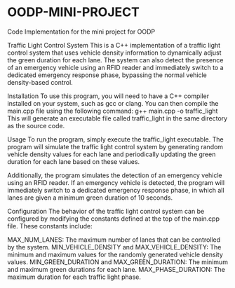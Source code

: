 # OODP-MINI-PROJECT
Code Implementation for the mini project for OODP 


Traffic Light Control System
This is a C++ implementation of a traffic light control system that uses vehicle density information to dynamically adjust the green duration for each lane. The system can also detect the presence of an emergency vehicle using an RFID reader and immediately switch to a dedicated emergency response phase, bypassing the normal vehicle density-based control.

Installation
To use this program, you will need to have a C++ compiler installed on your system, such as gcc or clang. You can then compile the main.cpp file using the following command:
g++ main.cpp -o traffic_light
This will generate an executable file called traffic_light in the same directory as the source code.

Usage
To run the program, simply execute the traffic_light executable. The program will simulate the traffic light control system by generating random vehicle density values for each lane and periodically updating the green duration for each lane based on these values.

Additionally, the program simulates the detection of an emergency vehicle using an RFID reader. If an emergency vehicle is detected, the program will immediately switch to a dedicated emergency response phase, in which all lanes are given a minimum green duration of 10 seconds.

Configuration
The behavior of the traffic light control system can be configured by modifying the constants defined at the top of the main.cpp file. These constants include:

MAX_NUM_LANES: The maximum number of lanes that can be controlled by the system.
MIN_VEHICLE_DENSITY and MAX_VEHICLE_DENSITY: The minimum and maximum values for the randomly generated vehicle density values.
MIN_GREEN_DURATION and MAX_GREEN_DURATION: The minimum and maximum green durations for each lane.
MAX_PHASE_DURATION: The maximum duration for each traffic light phase.
